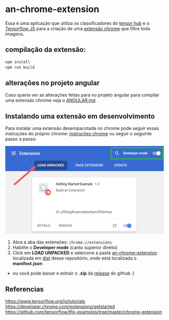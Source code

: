 # an-chrome-extension

Essa é uma aplicação que utiliza os classificadores do [tensor hub](https://tfhub.dev/) e
o [Tensorflow JS](https://www.tensorflow.org/js) para a criação de uma
[extensão chrome](https://developer.chrome.com/extensions/getstarted) que filtre toda imagens.

## compilação da extensão:

```zsh
npm install
npm run build
```
## alterações no projeto angular
Caso queria ver as alterações feitas para no projeto angular para compilar uma extensão chrome veja o [ANGULAR.md](ANGULAR.md).


## Instalando uma extensão em desenvolvimento  
Para instalar uma extensão desempacotada no chrome pode seguir essas instruções do próprio chrome: [instruções chrome](https://developer.chrome.com/extensions/getstarted) ou seguir o seguinte passo a passo:  

![Foto de Auxilio](load_extension.png)

1. Abra a aba das extensões: `chrome://extensions`
2. Habilite o __Developer mode__ (canto superior direito)
3. Click em __LOAD UNPACKED__ e selecione a pasta [an-chrome-extension](dist/an-chrome-extension) localizada em [dist](dist)  desse repositório, onde está localizada o __manifest.json__
- ou você pode baixar e extrair o __.zip__ da  [release](https://github.com/samuel-cavalcanti/an-chrome-extension/releases/tag/1.0.0) do github :) 


## Referencias
https://www.tensorflow.org/js/tutorials  
https://developer.chrome.com/extensions/getstarted  
https://github.com/tensorflow/tfjs-examples/tree/master/chrome-extension

